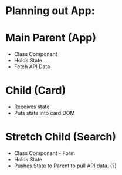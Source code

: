 # Planning out App:
# Main Parent (App) 
- Class Component
- Holds State
- Fetch API Data

# Child (Card) 
- Receives state
- Puts state into card DOM

# Stretch Child (Search)
- Class Component - Form
- Holds State 
- Pushes State to Parent to pull API data. (?)